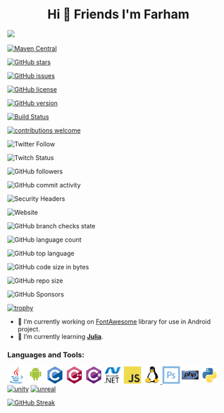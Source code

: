 <h1 align="center">Hi 👋 Friends I'm Farham</h1>

![](https://komarev.com/ghpvc/?username=farhamhosseini&style=plastic&color=orange&label=Viewer+count)

[![Maven Central](https://maven-badges.herokuapp.com/maven-central/com.apachat/fontawesome-android/badge.svg?style=plastic&gav=true)](https://maven-badges.herokuapp.com/maven-central/com.apachat/fontawesome-android)

[![GitHub stars](https://img.shields.io/github/stars/FarhamHosseini/FontAwesome?label=Stars)](https://github.com/FarhamHosseini/FontAwesome/stargazers)

[![GitHub issues](https://img.shields.io/github/issues/FarhamHosseini/FontAwesome?label=Issues)](https://github.com/FarhamHosseini/FontAwesome/issues)

[![GitHub license](https://img.shields.io/github/license/FarhamHosseini/FontAwesome?label=License)](https://github.com/FarhamHosseini/FontAwesome/blob/main/LICENSE)

[![GitHub version](https://badge.fury.io/gh/FarhamHosseini%2FFontAwesome.svg)](https://badge.fury.io/gh/FarhamHosseini%2FFontAwesome)

[![Build Status](https://travis-ci.com/FarhamHosseini/FontAwesome.svg?branch=main)](https://travis-ci.com/FarhamHosseini/FontAwesome)

[![contributions welcome](https://img.shields.io/badge/contributions-welcome-brightgreen.svg?style=plastic)](https://github.com/FarhamHosseini/FontAwesome/issues)

![Twitter Follow](https://img.shields.io/twitter/follow/ParStreamer?label=Twitter%20Follower&style=plastic)

![Twitch Status](https://img.shields.io/twitch/status/ParStreamer?label=Twitch)

![GitHub followers](https://img.shields.io/github/followers/FarhamHosseini?label=Github+Follower)

![GitHub commit activity](https://img.shields.io/github/commit-activity/w/farhamhosseini/fontawesome?style=plastic)

![Security Headers](https://img.shields.io/security-headers?style=plastic&url=https%3A%2F%2Fapachat.com)

![Website](https://img.shields.io/website?down_color=red&down_message=offline&up_color=green&up_message=online&url=https%3A%2F%2Fapachat.com)

![GitHub branch checks state](https://img.shields.io/github/checks-status/farhamhosseini/fontawesome/main)

![GitHub language count](https://img.shields.io/github/languages/count/farhamhosseini/fontawesome)

![GitHub top language](https://img.shields.io/github/languages/top/farhamhosseini/fontawesome)

![GitHub code size in bytes](https://img.shields.io/github/languages/code-size/farhamhosseini/fontawesome?style=plastic)

![GitHub repo size](https://img.shields.io/github/repo-size/farhamhosseini/fontawesome)

![GitHub Sponsors](https://img.shields.io/github/sponsors/farhamhosseini)

[![trophy](https://github-profile-trophy.vercel.app/?username=farhamhosseini&theme=onedark&column=3&margin-w=15&margin-h=15)](https://github.com/ryo-ma/github-profile-trophy)

- 🔭 I’m currently working on [FontAwesome](https://fontawesome.com/icons) library for use in Android project.
- 🌱 I’m currently learning [**Julia**](https://julialang.org/).


### Languages and Tools:
<p align="left">
<a href="https://www.java.com" target="_blank"><img src="https://raw.githubusercontent.com/devicons/devicon/master/icons/java/java-original.svg" alt="java" width="40" height="40"/></a>
<a href="https://developer.android.com" target="_blank"><img src="https://raw.githubusercontent.com/devicons/devicon/master/icons/android/android-original-wordmark.svg" alt="android" width="40" height="40"/></a>
<a href="https://www.cprogramming.com/" target="_blank"><img src="https://raw.githubusercontent.com/devicons/devicon/master/icons/c/c-original.svg" alt="c" width="40" height="40"/></a>
<a href="https://www.w3schools.com/cpp/" target="_blank"><img src="https://raw.githubusercontent.com/devicons/devicon/master/icons/cplusplus/cplusplus-original.svg" alt="cplusplus" width="40" height="40"/></a>
<a href="https://www.w3schools.com/cs/" target="_blank"><img src="https://raw.githubusercontent.com/devicons/devicon/master/icons/csharp/csharp-original.svg" alt="csharp" width="40" height="40"/></a>
<a href="https://dotnet.microsoft.com/" target="_blank"><img src="https://raw.githubusercontent.com/devicons/devicon/master/icons/dot-net/dot-net-original-wordmark.svg" alt="dotnet" width="40" height="40"/></a>
<a href="https://developer.mozilla.org/en-US/docs/Web/JavaScript" target="_blank"><img src="https://raw.githubusercontent.com/devicons/devicon/master/icons/javascript/javascript-original.svg" alt="javascript" width="40" height="40"/></a>
<a href="https://www.linux.org/" target="_blank"><img src="https://raw.githubusercontent.com/devicons/devicon/master/icons/linux/linux-original.svg" alt="linux" width="40" height="40"/>
<a href="https://www.photoshop.com/en" target="_blank"><img src="https://raw.githubusercontent.com/devicons/devicon/master/icons/photoshop/photoshop-line.svg" alt="photoshop" width="40" height="40"/></a>
<a href="https://www.php.net" target="_blank"><img src="https://raw.githubusercontent.com/devicons/devicon/master/icons/php/php-original.svg" alt="php" width="40" height="40"/></a>
<a href="https://www.python.org" target="_blank"><img src="https://raw.githubusercontent.com/devicons/devicon/master/icons/python/python-original.svg" alt="python" width="40" height="40"/></a>
<a href="https://unity.com/" target="_blank"><img src="https://www.vectorlogo.zone/logos/unity3d/unity3d-icon.svg" alt="unity" width="40" height="40"/></a>
<a href="https://unrealengine.com/" target="_blank"><img src="https://raw.githubusercontent.com/kenangundogan/fontisto/036b7eca71aab1bef8e6a0518f7329f13ed62f6b/icons/svg/brand/unreal-engine.svg" alt="unreal" width="40" height="40"/></a>
</p>


[![GitHub Streak](https://github-readme-streak-stats.herokuapp.com?user=FarhamHosseini&theme=blood-dark)](https://git.io/streak-stats)
